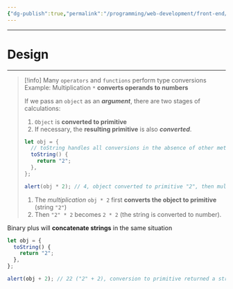 ```yaml
---
{"dg-publish":true,"permalink":"/programming/web-development/front-end/javascript-vanilla/03-objects/08-object-to-primitive-conversion/04-further-conversions/","tags":["programming","webdevelopment","frontend","JavaScript"],"created":"2024-11-09T11:30:33.423+08:00"}
---
```



---

# Design

---

> [!info]
> Many `operators` and `functions` perform type conversions
> Example:
> Multiplication `*` **converts operands to numbers**
>
> If we pass an `object` as an **_argument_**,
> there are two stages of calculations:
>
> 1. `Object` is **converted to primitive**
> 2. If necessary, the **resulting primitive** is also **_converted_**.
>
> ```javascript
> let obj = {
>   // toString handles all conversions in the absence of other methods
>   toString() {
>     return "2";
>   },
> };
>
> alert(obj * 2); // 4, object converted to primitive "2", then multiplication made it a number
> ```
>
> 1. The _multiplication_ `obj * 2` first **converts the object to primitive** (string `"2"`)
> 2. Then `"2" * 2` becomes `2 * 2` (the string is converted to number).

Binary plus will **concatenate strings** in the same situation

```javascript
let obj = {
  toString() {
    return "2";
  },
};

alert(obj + 2); // 22 ("2" + 2), conversion to primitive returned a string => concatenation
```
